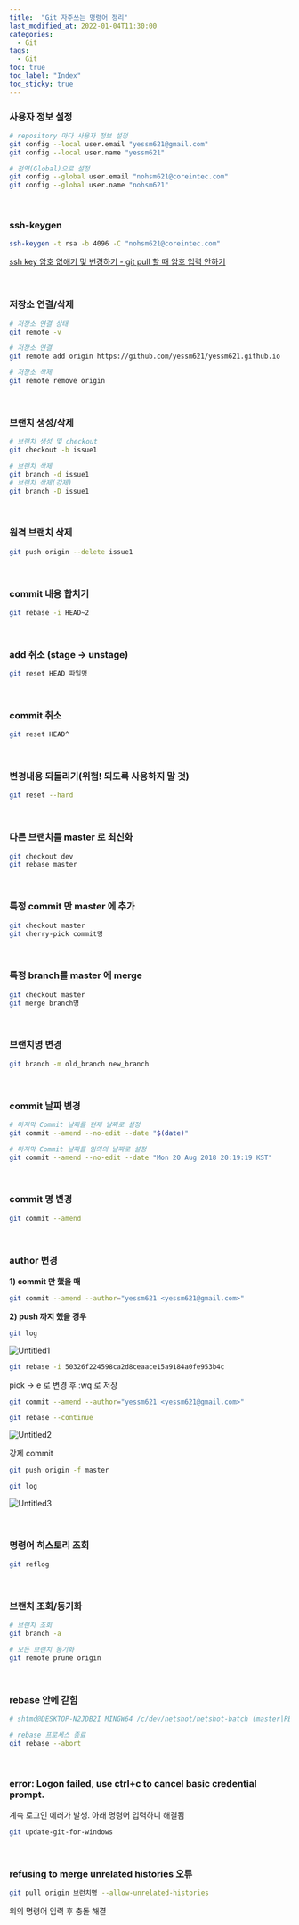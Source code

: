 ```yaml
---
title:  "Git 자주쓰는 명령어 정리"
last_modified_at: 2022-01-04T11:30:00
categories: 
  - Git
tags:
  - Git
toc: true
toc_label: "Index"
toc_sticky: true
---
```


### 사용자 정보 설정

```bash
# repository 마다 사용자 정보 설정
git config --local user.email "yessm621@gmail.com"
git config --local user.name "yessm621"

# 전역(Global)으로 설정
git config --global user.email "nohsm621@coreintec.com"
git config --global user.name "nohsm621"
```

<br>

### ssh-keygen

```bash
ssh-keygen -t rsa -b 4096 -C "nohsm621@coreintec.com"
```

[ssh key 암호 없애기 및 변경하기 - git pull 할 때 암호 입력 안하기](https://gentlesark.tistory.com/102)

<br>

### 저장소 연결/삭제

```bash
# 저장소 연결 상태
git remote -v

# 저장소 연결
git remote add origin https://github.com/yessm621/yessm621.github.io

# 저장소 삭제
git remote remove origin
```

<br>

### 브랜치 생성/삭제

```bash
# 브랜치 생성 및 checkout
git checkout -b issue1

# 브랜치 삭제
git branch -d issue1
# 브랜치 삭제(강제)
git branch -D issue1
```

<br>

### 원격 브랜치 삭제

```bash
git push origin --delete issue1
```

<br>

### commit 내용 합치기

```bash
git rebase -i HEAD~2
```

<br>

### add 취소 (stage → unstage)

```bash
git reset HEAD 파일명
```

<br>

### commit 취소

```bash
git reset HEAD^
```

<br>

### 변경내용 되돌리기(위험! 되도록 사용하지 말 것)

```bash
git reset --hard
```

<br>

### 다른 브랜치를 master 로 최신화

```bash
git checkout dev
git rebase master
```

<br>

### 특정 commit 만 master 에 추가

```bash
git checkout master
git cherry-pick commit명
```

<br>

### 특정 branch를 master 에 merge

```bash
git checkout master
git merge branch명
```

<br>

### 브랜치명 변경

```bash
git branch -m old_branch new_branch
```

<br>

### commit 날짜 변경

```bash
# 마지막 Commit 날짜를 현재 날짜로 설정
git commit --amend --no-edit --date "$(date)"

# 마지막 Commit 날짜를 임의의 날짜로 설정
git commit --amend --no-edit --date "Mon 20 Aug 2018 20:19:19 KST"
```

<br>

### commit 명 변경

```bash
git commit --amend
```

<br>

### author 변경

**1) commit 만 했을 때**

```bash
git commit --amend --author="yessm621 <yessm621@gmail.com>"
```

**2) push 까지 했을 경우**

```bash
git log
```

![Untitled1](https://user-images.githubusercontent.com/79130276/148001519-8d76fdf1-f200-4907-900e-72f237387286.png)

```bash
git rebase -i 50326f224598ca2d8ceaace15a9184a0fe953b4c
```

pick → e 로 변경 후 :wq 로 저장

```bash
git commit --amend --author="yessm621 <yessm621@gmail.com>"

git rebase --continue
```

![Untitled2](https://user-images.githubusercontent.com/79130276/148001520-6807fe02-11c5-4b87-a3a7-bb80534407fd.png)

강제 commit

```bash
git push origin -f master

git log
```

![Untitled3](https://user-images.githubusercontent.com/79130276/148001523-419b87ba-9b3d-4f00-a09a-cea84affe3f0.png)

<br>

### 명령어 히스토리 조회

```bash
git reflog
```

<br>

### 브랜치 조회/동기화

```bash
# 브랜치 조회
git branch -a

# 모든 브랜치 동기화
git remote prune origin
```

<br>

### rebase 안에 갇힘

```bash
# shtmd@DESKTOP-N2JDB2I MINGW64 /c/dev/netshot/netshot-batch (master|REBASE 1/1)

# rebase 프로세스 종료
git rebase --abort
```

<br>

### error: Logon failed, use ctrl+c to cancel basic credential prompt.

계속 로그인 에러가 발생. 아래 명령어 입력하니 해결됨

```bash
git update-git-for-windows
```

<br>

### refusing to merge unrelated histories 오류

```bash
git pull origin 브런치명 --allow-unrelated-histories
```

위의 명령어 입력 후 충돌 해결